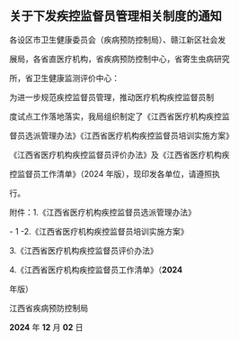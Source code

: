 ## 关于下发疾控监督员管理相关制度的通知 

各设区市卫生健康委员会（疾病预防控制局）、赣江新区社会发 

展局，各省直医疗机构，省疾病预防控制中心，省寄生虫病研究 

所，省卫生健康监测评价中心： 

为进一步规范疾控监督员管理，推动医疗机构疾控监督员制 

度试点工作落地落实，我局组织制定了《江西省医疗机构疾控监 

督员选派管理办法》《江西省医疗机构疾控监督员培训实施方案》 

《江西省医疗机构疾控监督员评价办法》及《江西省医疗机构疾 

控监督员工作清单》（2024 年版），现印发各单位，请遵照执 

行。 

附件：1.《江西省医疗机构疾控监督员选派管理办法》 

\- 1 -2.《江西省医疗机构疾控监督员培训实施方案》 

3.《江西省医疗机构疾控监督员评价办法》 

4.《江西省医疗机构疾控监督员工作清单》（**2024** 

年版） 

江西省疾病预防控制局 

**2024** 年 **12** 月 **02** 日

